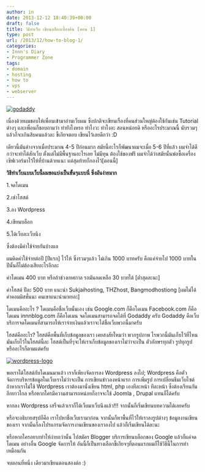 ```yaml
---
author: in
date: 2013-12-12 18:40:39+00:00
draft: false
title: วิธีทำเว็บ เขียนบล็อกเบื้องต้น [ตอน 1]
type: post
url: /2013/12/how-to-blog-1/
categories:
- Innn's Diary
- Programmer Zone
tags:
- domain
- hosting
- how to
- vps
- webserver
---
```


[![godaddy](https://www.innnblog.com/wp-content/uploads/2013/12/godaddy11.jpeg)
](https://www.innnblog.com/wp-content/uploads/2013/12/godaddy11.jpeg)

เนื่องด้วยผมชอบให้เพื่อนเข้ามาอ่านเว็บผม ซึ่งปกติจะเขียนเรื่องที่คนส่วนใหญ่ต้องใช้กันเช่น Tutorial ต่างๆ และเพื่อนก็ชอบถามว่า ทำยังไงหรอ ทำไงวะ ทำไงอะ สอนหน่อยดิ หรืออะไรประมาณนี้ นับรวมๆแล้วก็จะเกินสิบคนแล้วละ ขี้เกียจตอบ เขียนไว้เลยดีกว่า :D

เดียวนี้มันต่างจากเมื่อประมาณ 4-5 ปีก่อนมาก สมัยนี้อะไรก็พัฒนาผมจะเมื่อ 5-6 ปีที่แล้ว ผมจำได้ดี กว่าจะทำได้สักเว็บ ตั้งแต่ไม่มีพื้นฐานอะไรเลย ไม่มีทุน ต้องใช้ของฟรี ผมจำได้ว่าสมัยนั้นพ่อซื้อเครื่องเซิฟเวอร์มาไว้ให้ที่บ้านด้วยแนะ แต่สุดท้ายก็กองไว้[ตอนนี้]

<!-- more -->

**วิธีทำเว็บแบบเว็บนี้ผมขอแบ่งเป็นขั้นๆแบบนี่ ซึ่งมันง่ายมาก**

1.จดโดเมน

2.เช่าโฮสต์

3.ลง Wordpress

4.เขียนบล็อก

5.ได้เว็บละเว็บนึง

ซึ่งต้องมีค่าใช้จ่ายกันบ้างแล

ผมคิดค่าใช้จ่ายต่อปี [ปีแรก] ไว้ให้ ซึ่งรวมๆแล้ว ไม่เกิน 1000 บาทครับ คือแค่จ่ายไป 1000 บาทในปีนั้นก็ไม่ต้องเสียอะไรอีกละ

ค่าโดเมน 400 บาท หรือถ้าช่วงเทศกาล รอมันลดเหลือ 30 บาทได้ [ต่ำสุดละนะ]

ค่าโฮสต์ ปีละ 500 บาท แนะนำ Sukjaihosting, THZhost, Bangmodhostiong [ผมไม่ได้ค่าคอมมิสชั่นนะ คนเขาแนะนำมาเยอะ]

โดเมนคืออะไร ? โดเมนคือชื่อเว็บนั้นเอง เช่น Google.com ก็คือโดเมน Facebook.com ก็คือโดเมน innnblog.com ก็คือโดเมน จดโดเมนสามารถจดได้ที่ Godaddy ครับ Godaddy คือเว็บบริการจดโดเมนที่สามารถให้เราจ่ายเงินแล้วเราจะได้ชื่อเว็บพวกนี้มาครับ

โฮสต์คืออะไร? โฮสต์คือพื้นที่เก็บข้อมูลของเรา เคยสงสัยไหมว่า พวกรูปภาพ ไรพวกนี้มันเก็บไว้ที่ไหน มันเก็บไว้ในโฮสต์นี้ละ โฮสต์เป็นที่ๆจะให้เราเก็บข้อมูลของเราไม่ว่าจะเป็น ตัวอักษรทุกตัว รูปทุกรูป หรืออะไรก็ตามแต่ครับ

[![wordpress-logo](https://www.innnblog.com/wp-content/uploads/2013/12/wordpress-logo-1024x341.jpg)
](https://www.innnblog.com/wp-content/uploads/2013/12/wordpress-logo.jpg)



พอเราได้โฮสต์กับโดเมนมาแล้ว เราก็เพียงจัดการลง Wordpress ลงไป; Wordpress คือตัวจัดการบริหารข้อมูลในเว็บเราไม่ว่าจะเป็น การเขียนข่าวลงหน้าแรก การเพิ่มรูป การเปลี่ยนธีมเว็บไซต์ ถ้าหากเราไม่ใช้ Wordpress เราต้องมานั่งเขียน html, php เองทีละหน้า ทีละหน้า ซึ่งต้องเรียนกันอีกยาวไกล หรือหากใครมีความสามารถหน่อยก็อาจจะใช้ Joomla , Drupal แทนก็ได้ครับ

หากลง Wordpress เสร็จแล้วเราก็ได้เว็บมาเว็บนึงแล้ว!!! จากนั้นก็เริ่มเขียนบทความได้เลยครับ

หรือจะอธิบายสรุปก็คือ เราไปหาชื่อเว็บเรามาก่อน จากนั้นก็หาพื้นที่ไว้ให้เราลงรูปต่างๆ ข้อมูลงานเขียนของเรา จากนั้นก็ลงโปรแกรมจัดการงานเขียนของเราลงไป แล้วก็เริ่มเขียนได้ละนะ

หรือหากใครอยากทำให้ง่ายกว่านั้น ไปสมัคร Blogger บริการเขียนบล็อกของ Google แล้วก็แค่จดโดเมน อย่างอื่น Google จัดการให้ อันนี้ก็เป็นทางเลือกขี้เกียจๆที่ตอนแรกผมก็ใช้วิธีนี้ในการทำเหมือนกัน

จบ​ตอน​ที่​หนึ่ง​ เดียว​มา​เขียน​ตอน​สอง​ต่อ​ :)
